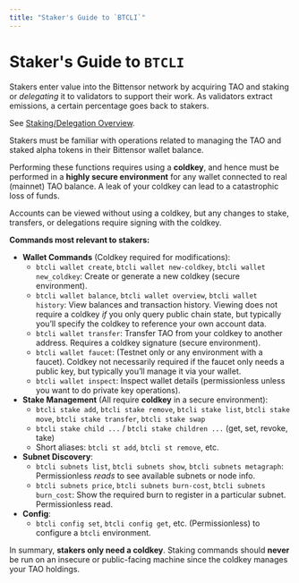 ```yaml
---
title: "Staker's Guide to `BTCLI`"
---
```


# Staker's Guide to `BTCLI`

Stakers enter value into the Bittensor network by acquiring TAO and staking or *delegating* it to validators to support their work. As validators extract emissions, a certain percentage goes back to stakers.

See [Staking/Delegation Overview](./delegation.md).

Stakers must be familiar with operations related to managing the TAO and staked alpha tokens in their Bittensor wallet balance.

Performing these functions requires using a **coldkey**, and hence must be performed in a **highly secure environment** for any wallet connected to real (mainnet) TAO balance. A leak of your coldkey can lead to a catastrophic loss of funds.

Accounts can be viewed without using a coldkey, but any changes to stake, transfers, or delegations require signing with the coldkey.

**Commands most relevant to stakers:**
- **Wallet Commands** (Coldkey required for modifications):
  - `btcli wallet create`, `btcli wallet new-coldkey`, `btcli wallet new_coldkey`: Create or generate a new coldkey (secure environment).
  - `btcli wallet balance`, `btcli wallet overview`, `btcli wallet history`: View balances and transaction history. Viewing does not require a coldkey *if* you only query public chain state, but typically you’ll specify the coldkey to reference your own account data.
  - `btcli wallet transfer`: Transfer TAO from your coldkey to another address. Requires a coldkey signature (secure environment).
  - `btcli wallet faucet`: (Testnet only or any environment with a faucet). Coldkey not necessarily required if the faucet only needs a public key, but typically you’ll manage it via your wallet.
  - `btcli wallet inspect`: Inspect wallet details (permissionless unless you want to do private key operations).
- **Stake Management** (All require **coldkey** in a secure environment):
  - `btcli stake add`, `btcli stake remove`, `btcli stake list`, `btcli stake move`, `btcli stake transfer`, `btcli stake swap`
  - `btcli stake child ...` / `btcli stake children ...` (get, set, revoke, take)
  - Short aliases: `btcli st add`, `btcli st remove`, etc.
- **Subnet Discovery**:
  - `btcli subnets list`, `btcli subnets show`, `btcli subnets metagraph`: Permissionless *reads* to see available subnets or node info. 
  - `btcli subnets price`, `btcli subnets burn-cost`, `btcli subnets burn_cost`: Show the required burn to register in a particular subnet. Permissionless read.
- **Config**:
  - `btcli config set`, `btcli config get`, etc. (Permissionless) to configure a `btcli` environment.

In summary, **stakers only need a coldkey**. Staking commands should **never** be run on an insecure or public-facing machine since the coldkey manages your TAO holdings.

